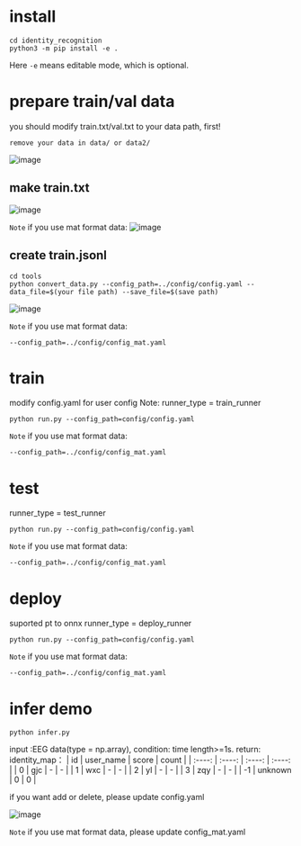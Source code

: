# install
```
cd identity_recognition
python3 -m pip install -e .
```
Here `-e` means editable mode, which is optional.

# prepare train/val data

you should modify train.txt/val.txt to your data path, first!
```
remove your data in data/ or data2/
```
![image](https://github.com/CUITCHENSIYU/identity_recognition/assets/52771861/75b7a729-c114-4d31-881e-23b6d7fbbba7)
## make train.txt
![image](https://github.com/CUITCHENSIYU/identity_recognition/assets/52771861/cae43883-760f-44aa-8e43-8d420e8742fc)


`Note` if you use mat format data: 
![image](https://github.com/CUITCHENSIYU/identity_recognition/assets/52771861/768b670f-c44f-46ea-9ae4-84827e5a1ca8)


## create train.jsonl
```
cd tools
python convert_data.py --config_path=../config/config.yaml --data_file=$(your file path) --save_file=$(save path)
```
![image](https://github.com/CUITCHENSIYU/identity_recognition/assets/52771861/74e9100f-e0eb-4532-b422-a6c91f1d9c54)


`Note` if you use mat format data:
```
--config_path=../config/config_mat.yaml
```

# train
modify config.yaml for user config
Note: runner_type = train_runner
```
python run.py --config_path=config/config.yaml
```
`Note` if you use mat format data:
```
--config_path=../config/config_mat.yaml
```

# test
runner_type = test_runner
```
python run.py --config_path=config/config.yaml
```
`Note` if you use mat format data:
```
--config_path=../config/config_mat.yaml
```
# deploy
suported pt to onnx
runner_type = deploy_runner
```
python run.py --config_path=config/config.yaml
```
`Note` if you use mat format data:
```
--config_path=../config/config_mat.yaml
```
# infer demo
```
python infer.py
```
input :EEG data(type = np.array), condition: time length>=1s.
return: identity_map：
| id | user_name | score | count |
| :----: | :----: | :----: | :----: |
| 0 | gjc | - | - |
| 1 | wxc | - | - |
| 2 | yl | - | - |
| 3 | zqy | - | - |
| -1 | unknown | 0 | 0 |

if you want add or delete, please update config.yaml

![image](https://github.com/CUITCHENSIYU/identity_recognition/assets/52771861/6aba7815-a4e8-4004-b481-858ac0865719)

`Note` if you use mat format data, please update config_mat.yaml
